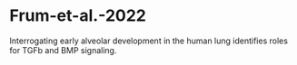 # Frum-et-al.-2022
Interrogating early alveolar development in the human lung identifies roles for TGFb and BMP signaling.
